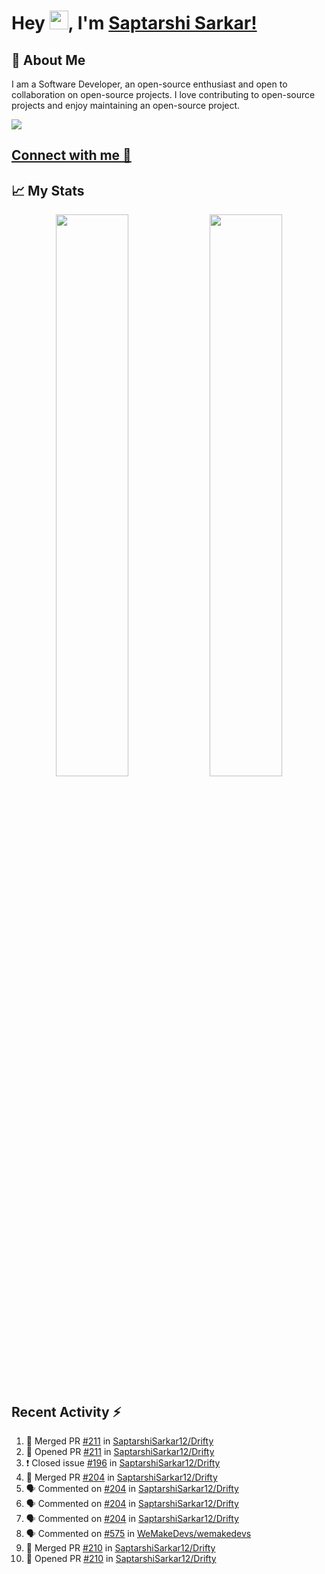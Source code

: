 # Hey <img src="https://github.com/TheDudeThatCode/TheDudeThatCode/blob/master/Assets/Hi.gif" width="30">, I'm [Saptarshi Sarkar!](https://bio.link/saptarshi) 

## 🚀 About Me
I am a Software Developer, an open-source enthusiast and open to collaboration on open-source projects. 
I love contributing to open-source projects and enjoy maintaining an open-source project.

![](https://visitor-badge.laobi.icu/badge?page_id=saptarshisarkar12.saptarshisarkar12)

## [Connect with me 💬](https://bio.link/saptarshi) 

## 📈 My Stats
<p align="center">	
  <img width="48%" src="https://github-readme-stats.vercel.app/api?username=saptarshisarkar12&show_icons=true&theme=tokyonight" />
  <img width="48%" src="https://github-readme-streak-stats.herokuapp.com/?user=saptarshisarkar12&theme=tokyonight" />
</p>

## Recent Activity :zap:
<!--START_SECTION:activity-->
1. 🎉 Merged PR [#211](https://github.com/SaptarshiSarkar12/Drifty/pull/211) in [SaptarshiSarkar12/Drifty](https://github.com/SaptarshiSarkar12/Drifty)
2. 💪 Opened PR [#211](https://github.com/SaptarshiSarkar12/Drifty/pull/211) in [SaptarshiSarkar12/Drifty](https://github.com/SaptarshiSarkar12/Drifty)
3. ❗️ Closed issue [#196](https://github.com/SaptarshiSarkar12/Drifty/issues/196) in [SaptarshiSarkar12/Drifty](https://github.com/SaptarshiSarkar12/Drifty)
4. 🎉 Merged PR [#204](https://github.com/SaptarshiSarkar12/Drifty/pull/204) in [SaptarshiSarkar12/Drifty](https://github.com/SaptarshiSarkar12/Drifty)
5. 🗣 Commented on [#204](https://github.com/SaptarshiSarkar12/Drifty/issues/204) in [SaptarshiSarkar12/Drifty](https://github.com/SaptarshiSarkar12/Drifty)
6. 🗣 Commented on [#204](https://github.com/SaptarshiSarkar12/Drifty/issues/204) in [SaptarshiSarkar12/Drifty](https://github.com/SaptarshiSarkar12/Drifty)
7. 🗣 Commented on [#204](https://github.com/SaptarshiSarkar12/Drifty/issues/204) in [SaptarshiSarkar12/Drifty](https://github.com/SaptarshiSarkar12/Drifty)
8. 🗣 Commented on [#575](https://github.com/WeMakeDevs/wemakedevs/issues/575) in [WeMakeDevs/wemakedevs](https://github.com/WeMakeDevs/wemakedevs)
9. 🎉 Merged PR [#210](https://github.com/SaptarshiSarkar12/Drifty/pull/210) in [SaptarshiSarkar12/Drifty](https://github.com/SaptarshiSarkar12/Drifty)
10. 💪 Opened PR [#210](https://github.com/SaptarshiSarkar12/Drifty/pull/210) in [SaptarshiSarkar12/Drifty](https://github.com/SaptarshiSarkar12/Drifty)
<!--END_SECTION:activity-->
